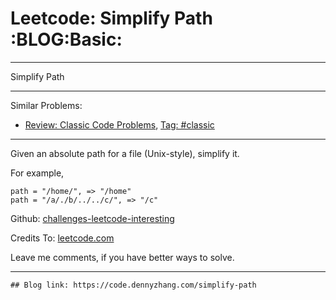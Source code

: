 
# Leetcode: Simplify Path     :BLOG:Basic:

---

Simplify Path  

---

Similar Problems:  

-   [Review: Classic Code Problems](https://code.dennyzhang.com/review-classic), [Tag: #classic](https://code.dennyzhang.com/tag/classic)

---

Given an absolute path for a file (Unix-style), simplify it.  

For example,  

    path = "/home/", => "/home"
    path = "/a/./b/../../c/", => "/c"

Github: [challenges-leetcode-interesting](https://github.com/DennyZhang/challenges-leetcode-interesting/tree/master/problems/simplify-path)  

Credits To: [leetcode.com](https://leetcode.com/problems/simplify-path/description/)  

Leave me comments, if you have better ways to solve.  

---

    ## Blog link: https://code.dennyzhang.com/simplify-path

